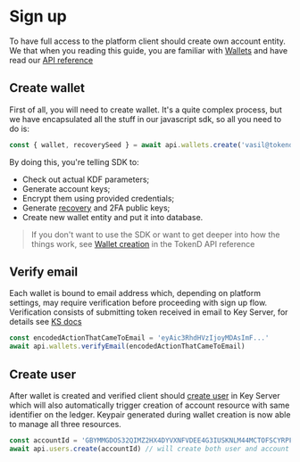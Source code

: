 # Sign up

To have full access to the platform client should create own account entity. We 
that when you reading this guide, you are familiar with [Wallets][2] and have
read our [API reference][3]

## Create wallet

First of all, you will need to create wallet. It's a quite complex process, but
we have encapsulated all the stuff in our javascript sdk, so all you need to
do is: 

```javascript
const { wallet, recoverySeed } = await api.wallets.create('vasil@tokend.io', 'p@ssw0rd')
```

By doing this, you're telling SDK to:
* Check out actual KDF parameters;
* Generate account keys;
* Encrypt them using provided credentials; 
* Generate [recovery][4] and 2FA public keys;
* Create new wallet entity and put it into database.

> If you don't want to use the SDK or want to get deeper into how the things work,
 see [Wallet creation][1] in the TokenD API reference

## Verify email

Each wallet is bound to email address which, depending on platform settings, 
may require verification before proceeding with sign up flow.
Verification consists of submitting token received in email to Key Server, 
for details see [KS docs](https://tokend.gitlab.io/docs#email-verification)

```javascript
const encodedActionThatCameToEmail = 'eyAic3RhdHVzIjoyMDAsImF...'
await api.wallets.verifyEmail(encodedActionThatCameToEmail)
```

## Create user

After wallet is created and verified client should 
[create user](https://tokend.gitlab.io/docs#create-user) in Key Server which 
will also automatically trigger creation of account resource with same 
identifier on the ledger. Keypair generated during wallet creation is now able 
to manage all three resources.

```javascript
const accountId = 'GBYMMGDOS32QIMZ2HX4DYVXNFVDEE4G3IUSKNLM44MCTOFSCYRPF7KDE'
await api.users.create(accountId) // will create both user and account
```

[1]: https://tokend.gitlab.io/docs#create-wallet
[2]: /tech/wallets.md
[3]: https://tokend.gitlab.io/docs#wallets
[4]: /tech/guides/password_change_recovery.md
